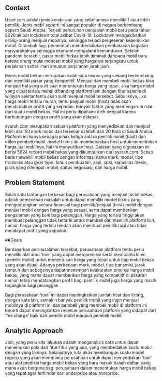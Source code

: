## Context

Used cars adalah jenis kendaraan yang sebelumnya memiliki 1 atau lebih pemilik. Jenis mobil seperti ini sangat populer di negara berkembang seperti Saudi Arabia. Terjadi penurunan penjualan mobil baru pada tahun 2020 akibat lockdown total akibat Covid-19. Lockdown mengakibatkan orang-orang menjual mobilnya, sehingga terjadi pergeseran kepemilikan mobil. Ditambah lagi,  pemerintah memberlakukan pembatasan kegiatan masyarakatnya sehingga ekonomi mengalami kemunduran. Setelah pandemi berakhir, pasar mobil bekas lebih diminati daripada mobil baru karena orang mulai mencari mobil yang harganya terjangkau untuk perjalanan sehari-hari ataupun perjalanan jarak jauh. 

Bisnis mobil bekas merupakan salah satu bisnis yang sedang berkembang dan memiliki pasar yang kompetitif. Menjual dan membeli mobil bekas bisa menjadi hal yang sulit saat menentukan harga yang tepat. Jika harga mobil yang dijual terlalu mahal dibanding platform lain dengan fitur sejenis di wilayah sekitar tentu akan sulit menjual mobil tersebut. Sebaliknya,  jika harga mobil terlalu murah, tentu penjual mobil (host) tidak akan mendapatkan profit yang sepadan. Banyak faktor yang memengaruhi nilai dari suatu mobil bekas. Hal ini perlu dipahami oleh penjual karena berhubungan dengan profit yang akan didapat. 

syarah.com merupakan sebuah platform yang menyediakan dan menjual lebih  dari 50 merk mobil dan tersebar di lebih dari 20 Kota di Saudi Arabia. Platform ini hanya sebagai pihak ketiga antara pemilik mobil (host) dan calon pembeli mobil. model bisnis ini membebaskan host untuk menentukan harga jual mobilnya, hal ini menyulitkan host. Dataset yang digunakan ini berisi 5624 record mobil bekas yang dikumpulkan dari syarah.com. Setiap baris mewakili mobil bekas dengan informasi nama merk, model, tipe transmisi atau gear type, tahun pembuatan, asal, opsi, kapasitas mesin, jarak yang ditempuh mobil, status negosiasi, dan harga mobil.

## Problem Statement

Salah satu tantangan terbesar bagi perusahaan yang menjual mobil bekas adalah pemecehan masalah untuk dapat memiliki model bisnis yang menguntungkan secara finansial bagi pemilik/penjual (host) mobil dengan menjual mobil dengan harga yang sesuai, serta dapat memberikan pengalaman yang baik bagi pelanggan. Harga yang terlalu tinggi akan membuat pelanggan tidak tertarik untuk membeli dan memilih platform lain, namun harga yang terlalu rendah akan membuat pemilik rugi atau tidak mendapat profit yang sepadan.

##Goals

Berdasarkan permasalahan tersebut, perusahaan platform tentu perlu memiliki alat atau 'tool' yang dapat memprediksi serta membantu klien (pemilik mobil) untuk menentukan harga yang tepat untuk tiap mobil bekas yang akan dijual. Adanya perbedaan merk, model, tipe transmisi, jarak tempuh dan sebagainya dapat menambah keakuratan prediksi harga mobil bekas, yang mana dapat memberikan harga yang kompetitif di pasaran namun tetap mendatangkan profit bagi pemilik mobil juga harga yang masih terjangkau bagi pelanggan.

Bagi perusahaan 'tool' ini dapat meningkatkan jumlah host dan listing, dengan kata lain, semakin banyak pemilik mobil yang ingin menjual mobilnya di platform ini dan pembeli yang membeli mobil di platform ini berarti dapat meningkatkan revenue perusahaan platform yang didapat dari 'fee charge' baik dari pemilik mobil maupun pembeli mobil.

## Analytic Approach

Jadi, yang perlu kita lakukan adalah menganalisis data untuk dapat menemukan pola dari fitur-fitur yang ada, yang membedakan suatu mobil dengan yang lainnya. Selanjutnya, kita akan membangun suatu model regresi yang akan membantu perusahaan untuk dapat menyediakan 'tool' atau alat prediksi harga mobil bekas yang baru masuk dalam daftar, yang mana akan berguna bagi perusahaan dalam menentukan harga mobil bekas yang tepat agar terhindar dari underprice atau overprice.

